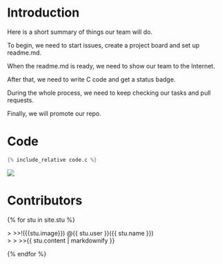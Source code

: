 # Introduction  
Here is a short summary of things our team will do.

To begin, we need to start issues, create a project board and set up readme.md.

When the readme.md is ready, we need to show our team to the Internet.

After that, we need to write C code and get a status badge.

During the whole process, we need to keep checking our tasks and pull requests.

Finally, we will promote our repo.
    
# Code    

```c
{% include_relative code.c %}
```

![](https://github.com/csci3251-2020/project-team-l/workflows/C%2FC++%20CI/badge.svg)

# Contributors  

{% for stu in site.stu %}
    <p>
    > \>>!({{stu.image}})
        @{{ stu.user }}({{ stu.name }})<br />
    > > \>>{{ stu.content | markdownify }}</p>
    
{% endfor %} 
